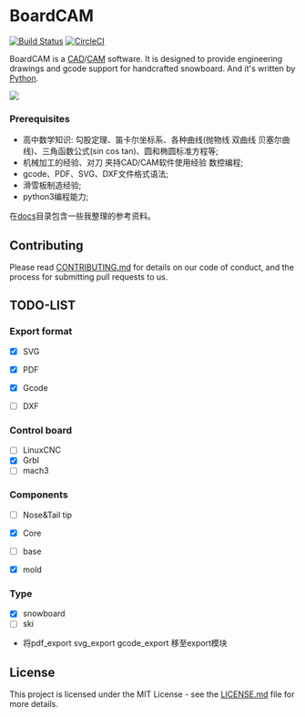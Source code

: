 # BoardCAM

[![Build Status](https://travis-ci.org/boardcam/BoardCAM.svg?branch=master)](https://travis-ci.org/boardcam/BoardCAM)
[![CircleCI](https://circleci.com/gh/boardcam/BoardCAM.svg?style=svg)](https://circleci.com/gh/boardcam/BoardCAM)

BoardCAM is a [CAD](https://en.wikipedia.org/wiki/Computer-aided_design)/[CAM](https://en.wikipedia.org/wiki/Computer-aided_manufacturing) software.
It is designed to provide engineering drawings and gcode support for handcrafted snowboard. And it's written by [Python](https://www.python.org/).

![](https://cdnolympic.files.wordpress.com/2014/01/team-canada-sebastien-toutant-e1515511383315.jpg?quality=100&w=1000)

### Prerequisites

* 高中数学知识: 勾股定理、笛卡尔坐标系、各种曲线(抛物线 双曲线 贝塞尔曲线)、三角函数公式(sin cos tan)、圆和椭圆标准方程等;
* 机械加工的经验、对刀 夹持CAD/CAM软件使用经验 数控编程;
* gcode、PDF、SVG、DXF文件格式语法;
* 滑雪板制造经验;
* python3编程能力;

在[docs](./docs)目录包含一些我整理的参考资料。

## Contributing

Please read [CONTRIBUTING.md](./docs/CONTRIBUTING.md) for details on our code of conduct, 
and the process for submitting pull requests to us.

## TODO-LIST
### Export format
- [x] SVG
- [x] PDF
- [x] Gcode
- [ ] DXF


### Control board
- [ ] LinuxCNC
- [x] Grbl
- [ ] mach3

### Components
- [ ] Nose&Tail tip
- [x] Core
- [ ] base
- [x] mold


### Type
- [x] snowboard
- [ ] ski

- 将pdf_export svg_export gcode_export 移至export模块

## License
This project is licensed under the MIT License - see the [LICENSE.md](LICENSE.md) file for more details.